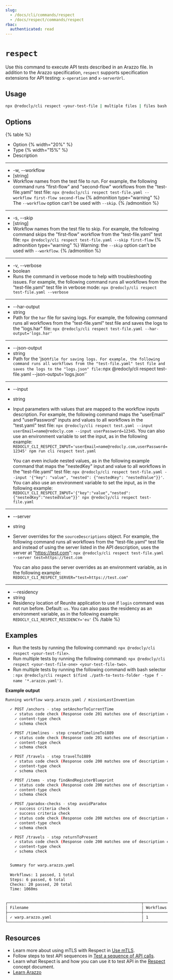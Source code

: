 ```yaml
---
slug:
  - /docs/cli/commands/respect
  - /docs/respect/commands/respect
rbac:
  authenticated: read
---
```

# `respect`

Use this command to execute API tests described in an Arazzo file.
In addition to the Arazzo specification, `respect` supports specification extensions for API testing: `x-operation` and `x-serverUrl`.

## Usage

```sh
npx @redocly/cli respect <your-test-file | multiple files | files bash query> [-w | --workflow] [-s | --skip] [-v | --verbose] [-i | --input]
```

## Options

{% table %}
* Option {% width="20%" %}
* Type {% width="15%" %}
* Description
---
* -w, --workflow
* [string]
* Workflow names from the test file to run.
  For example, the following command runs "first-flow" and "second-flow" workflows from the "test-file.yaml" test file: `npx @redocly/cli respect test-file.yaml --workflow first-flow second-flow`
  {% admonition type="warning" %}
  The `--workflow` option can't be used with `--skip`.
  {% /admonition %}
---
* -s, --skip
* [string]
* Workflow names from the test file to skip.
  For example, the following command skips the "first-flow" workflow from the "test-file.yaml" test file: `npx @redocly/cli respect test-file.yaml --skip first-flow`
  {% admonition type="warning" %}
  Warning: the `--skip` option can't be used with `--workflow`.
  {% /admonition %}
---
* -v, --verbose
* boolean
* Runs the command in verbose mode to help with troubleshooting issues.
  For example, the following command runs all workflows from the "test-file.yaml" test file in verbose mode: `npx @redocly/cli respect test-file.yaml --verbose`
---
* --har-output
* string
* Path for the `har` file for saving logs.
  For example, the following command runs all workflows from the "test-file.yaml" test file and saves the logs to the "logs.har" file: `npx @redocly/cli respect test-file.yaml --har-output='logs.har'`
---
* --json-output
* string
* Path for the 'json` file for saving logs.
  For example, the following command runs all workflows from the "test-file.yaml" test file and saves the logs to the "logs.json" file: `npx @redocly/cli respect test-file.yaml --json-output='logs.json'`
---
* --input
* string
* Input parameters with values that are mapped to the workflow inputs description.
  For example, the following command maps the "userEmail" and "userPassword" inputs and values to all workflows in the "test.yaml" test file: `npx @redocly/cli respect test.yaml --input userEmail=name@redocly.com --input userPassword=12345`.
  You can also use an environment variable to set the input, as in the following example: `REDOCLY_CLI_RESPECT_INPUT='userEmail=name@redocly.com,userPassword=12345' npm run cli respect test.yaml`

  You can even include nested values, as in the following example command that maps the "nestedKey" input and value to all workflows in the "test-file.yaml" test file: `npx @redocly/cli respect test-file.yaml --input '{"key": "value", "nested": {"nestedKey": "nestedValue"}}'`.
  You can also use an environment variable to set the input, as in the following example: `REDOCLY_CLI_RESPECT_INPUT='{"key":"value","nested":{"nestedKey":"nestedValue"}}' npx @redocly/cli respect test-file.yaml`
---
* --server
* string
* Server overrides for the `sourceDescriptions` object.
  For example, the following command runs all workflows from the "test-file.yaml" test file and instead of using the server listed in the API description, uses the server at "https://test.com": `npx @redocly/cli respect test-file.yaml --server test=https://test.com`

  You can also pass the server overrides as an environment variable, as in the following example:
  `REDOCLY_CLI_RESPECT_SERVER="test=https://test.com"`
---
* --residency
* string
* Residency location of Reunite application to use if `login` command was not run before.
  Default: `us`.
  You can also pass the residency as an environment variable, as in the following example:
  `REDOCLY_CLI_RESPECT_RESIDENCY='eu'`
{% /table %}

## Examples

- Run the tests by running the following command: `npx @redocly/cli respect <your-test-file>`.
- Run multiple tests by running the following command: `npx @redocly/cli respect <your-test-file-one> <your-test-file-two>`.
- Run multiple tests by running the following command with bash selector : `npx @redocly/cli respect $(find ./path-to-tests-folder -type f -name '*.arazzo.yaml')`.

**Example output**

```bash
Running workflow warp.arazzo.yaml / missionLostInvention

  ✓ POST /anchors - step setAnchorToCurrentTime
    ✓ status code check (Response code 201 matches one of description codes: [201, 409])
    ✓ content-type check
    ✓ schema check

  ✓ POST /timelines - step createTimelineTo1889
    ✓ status code check (Response code 201 matches one of description codes: [201])
    ✓ content-type check
    ✓ schema check

  ✓ POST /travels - step travelTo1889
    ✓ status code check (Response code 200 matches one of description codes: [200, 400])
    ✓ content-type check
    ✓ schema check

  ✓ POST /items - step findAndRegisterBlueprint
    ✓ status code check (Response code 200 matches one of description codes: [200, 409])
    ✓ content-type check
    ✓ schema check

  ✓ POST /paradox-checks - step avoidParadox
    ✓ success criteria check
    ✓ success criteria check
    ✓ status code check (Response code 200 matches one of description codes: [200, 400])
    ✓ content-type check
    ✓ schema check

  ✓ POST /travels - step returnToPresent
    ✓ status code check (Response code 200 matches one of description codes: [200, 400])
    ✓ content-type check
    ✓ schema check


  Summary for warp.arazzo.yaml
  
  Workflows: 1 passed, 1 total
  Steps: 6 passed, 6 total
  Checks: 20 passed, 20 total
  Time: 1060ms


┌──────────────────────────────────────────────────────────┬────────────┬─────────┬─────────┬──────────┬─────────┐
│ Filename                                                 │ Workflows  │ Passed  │ Failed  │ Warnings │ Skipped │
├──────────────────────────────────────────────────────────┼────────────┼─────────┼─────────┼──────────┼─────────┤
│ ✓ warp.arazzo.yaml                                       │ 1          │ 1       │ -       │ -        │ -       │
└──────────────────────────────────────────────────────────┴────────────┴─────────┴─────────┴──────────┴─────────┘
```

## Resources

- Learn more about using mTLS with Respect in [Use mTLS](/docs/respect/guides/mtls-cli).
- Follow steps to test API sequences in [Test a sequence of API calls](/docs/respect/guides/test-api-sequences).
- Learn what Respect is and how you can use it to test API in the [Respect](/docs/respect) concept document. 
- [Learn Arazzo](/learn/arazzo/what-is-arazzo)
